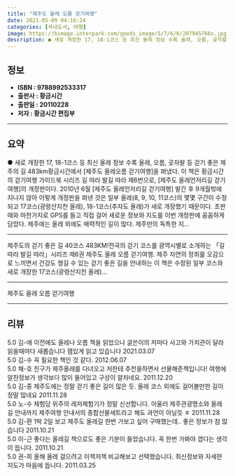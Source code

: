 ```yaml
---
title: "제주도 올레 오름 걷기여행"
date: 2021-05-09 04:16:24
categories: [국내도서, 여행]
image: https://bimage.interpark.com/goods_image/5/7/6/6/207945766s.jpg
description: ● 새로 개장한 17, 18-1코스 등 최신 올레 정보 수록 올레, 오름, 곶자왈 등 걷기 좋은 제주의 길 483km황금시간에서 [제주도 올레오름 걷기여행]을 펴냈다. 이 책은 황금시간의 걷기여행 가이드북 시리즈 길 따라 발길 따라 제6번으로, [제주도 올레언저리길 걷기여행]의 개정판
---
```


## **정보**

- **ISBN : 9788992533317**
- **출판사 : 황금시간**
- **출판일 : 20110228**
- **저자 : 황금시간 편집부**

------



## **요약**

●  새로 개장한 17, 18-1코스 등 최신 올레 정보 수록 올레, 오름, 곶자왈 등 걷기 좋은 제주의 길 483km황금시간에서 [제주도 올레오름 걷기여행]을 펴냈다. 이 책은 황금시간의 걷기여행 가이드북 시리즈 길 따라 발길 따라 제6번으로, [제주도 올레언저리길 걷기여행]의 개정판이다. 2010년 6월 [제주도 올레언저리길 걷기여행] 발간 후 9개월밖에 지나지 않아 이렇게 개정판을 펴낸 것은 일부 올레(8, 9, 10, 11코스)의 몇몇 구간이 수정되고 17코스(광령산지천 올레), 18-1코스(추자도 올레)가 새로 개장했기 때문이다. 초판 때와 마찬가지로 GPS를 들고 직접 걸어 새로운 정보와 지도를 이번 개정판에 꼼꼼하게 담았다. 제주에는 올레 외에도 매력적인 길이 많다. 제주만의 독특한 지...

------

제주도의 걷기 좋은 길 40코스 483KM!전국의 걷기 코스를 광역시별로 소개하는 「길 따라 발길 따라」시리즈 제6권 제주도 올레 오름 걷기여행. 제주 자연의 정취를 오감으로 느끼면서 건강도 챙길 수 있는 걷기 좋은 길을 안내하는 이 책은 수정된 일부 코스와 새로 개장한 17코스(광령산지천 올레)... 

------


제주도 올레 오름 걷기여행 

------


## **리뷰** 

5.0 김-애 이전에도 올레나 오름 책을 읽었으나 글쓴이의 저마다 사고와 가치관이 달라 읽을때마다 새롭습니다 잼있게 읽고 있습니다 2021.03.07 <br/>5.0 김-수 꼭 필요한 책인 것 같다. 2012.06.07 <br/>5.0 채-호 친구가 제주올레를 다녀오고 저한테 추천을하면서 선물해준책입니다! 여행에 알찬정보가 생각보다 많이 들어있고 구성이 알차네요. 2011.12.20 <br/>5.0 김-중 제주도에는 정말 걷기 좋은 길이 많은 듯. 올레 코스 외에도 걸어볼만한 길이 정말 많네요 2011.11.28 <br/>5.0 노-수 체험담 위주의 레저체험기가 정말 신선합니다. 아울러 제주관광명소와 올레길 안내까지 제주여행 안내서의 종합선물세트라고 해도 과언이 아닐듯 ㅎ 2011.11.28 <br/>5.0 김-환 1박 2일 보고 제주도 올레길 한번 가보고 싶어 구매했는데.. 좋은 정보가 참 많습니다 2011.10.21 <br/>5.0 이-근 좋다는 올레길 책으로도 좋은 기분이 들었습니다. 꼭 한번 가봐야 겠다는 생각이 듭니다. 2011.10.21 <br/>5.0 권-희 올해 올레 걸으려고 이책저책 비교해보고 선택했습니다. 최신정보와 자세한지도가 마음에 듭니다. 2011.03.25 <br/>